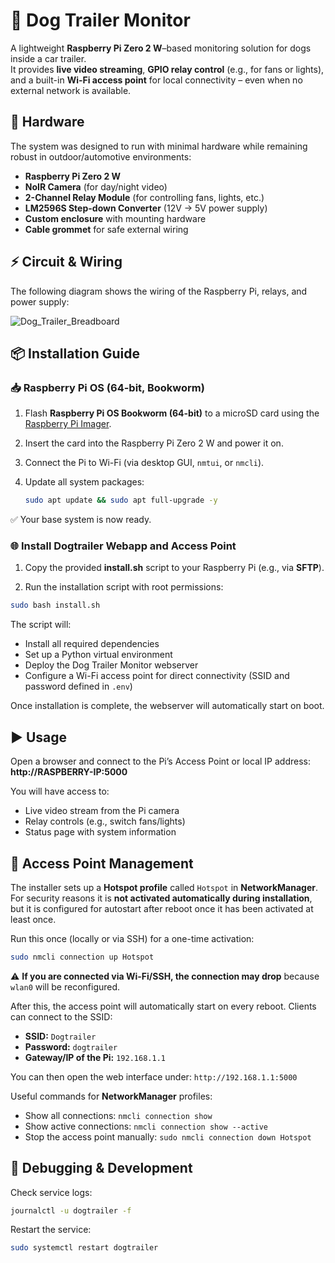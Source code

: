 # 🐶 Dog Trailer Monitor

A lightweight **Raspberry Pi Zero 2 W**–based monitoring solution for dogs inside a car trailer.  
It provides **live video streaming**, **GPIO relay control** (e.g., for fans or lights), and a built-in **Wi-Fi access point** for local connectivity – even when no external network is available.


## 🔧 Hardware

The system was designed to run with minimal hardware while remaining robust in outdoor/automotive environments:

- **Raspberry Pi Zero 2 W**  
- **NoIR Camera** (for day/night video)  
- **2-Channel Relay Module** (for controlling fans, lights, etc.)  
- **LM2596S Step-down Converter** (12V → 5V power supply)  
- **Custom enclosure** with mounting hardware  
- **Cable grommet** for safe external wiring   


## ⚡ Circuit & Wiring

The following diagram shows the wiring of the Raspberry Pi, relays, and power supply:  

![Dog_Trailer_Breadboard](https://github.com/user-attachments/assets/2f722542-6e5a-446f-82ca-80c806fdb9cd)


## 📦 Installation Guide

### 📥 Raspberry Pi OS (64-bit, Bookworm)

1. Flash **Raspberry Pi OS Bookworm (64-bit)** to a microSD card using the [Raspberry Pi Imager](https://www.raspberrypi.com/software/).
2. Insert the card into the Raspberry Pi Zero 2 W and power it on.
3. Connect the Pi to Wi-Fi (via desktop GUI, `nmtui`, or `nmcli`).  
4. Update all system packages:  

   ```bash
   sudo apt update && sudo apt full-upgrade -y
   ```

✅ Your base system is now ready.


### 🌐 Install Dogtrailer Webapp and Access Point

1. Copy the provided **install.sh** script to your Raspberry Pi (e.g., via **SFTP**).

2. Run the installation script with root permissions:

```bash
sudo bash install.sh
```

The script will:

- Install all required dependencies
- Set up a Python virtual environment
- Deploy the Dog Trailer Monitor webserver
- Configure a Wi-Fi access point for direct connectivity (SSID and password defined in `.env`)

Once installation is complete, the webserver will automatically start on boot.


## ▶️ Usage

Open a browser and connect to the Pi’s Access Point or local IP address: **http://RASPBERRY-IP:5000**

You will have access to:

- Live video stream from the Pi camera
- Relay controls (e.g., switch fans/lights)
- Status page with system information


## 📡 Access Point Management

The installer sets up a **Hotspot profile** called `Hotspot` in **NetworkManager**.  
For security reasons it is **not activated automatically during installation**, but it is configured for autostart after reboot once it has been activated at least once.

Run this once (locally or via SSH) for a one-time activation:

```bash
sudo nmcli connection up Hotspot
```
⚠️ **If you are connected via Wi-Fi/SSH, the connection may drop** because `wlan0` will be reconfigured.

After this, the access point will automatically start on every reboot.
Clients can connect to the SSID:
- **SSID:** `Dogtrailer`
- **Password:** `dogtrailer`
- **Gateway/IP of the Pi:** `192.168.1.1`

You can then open the web interface under: `http://192.168.1.1:5000`

Useful commands for **NetworkManager** profiles:

- Show all connections: `nmcli connection show`
- Show active connections: `nmcli connection show --active`
- Stop the access point manually: `sudo nmcli connection down Hotspot`


## 🐞 Debugging & Development

Check service logs:
```bash
journalctl -u dogtrailer -f
```

Restart the service:
```bash
sudo systemctl restart dogtrailer
```